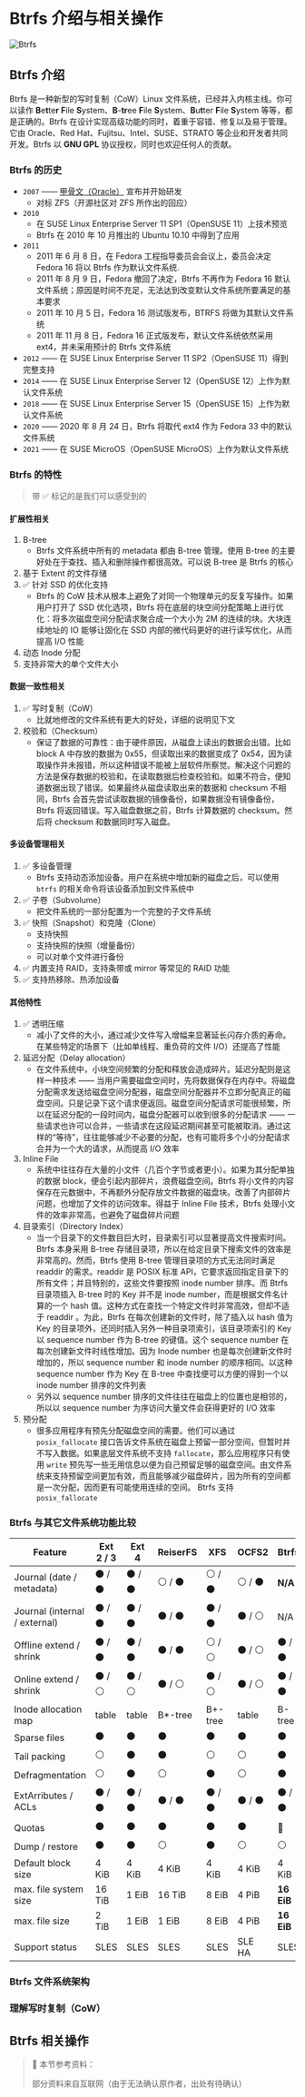 # Btrfs 介绍与相关操作

![Btrfs](../static/rookie/btrfs-logo.svg)

## Btrfs 介绍

Btrfs 是一种新型的写时复制（CoW）Linux 文件系统，已经并入内核主线。你可以读作 **B**e**t**te**r** **F**ile **S**ystem、**B**-**tr**ee **F**ile **S**ystem、**B**u**t**ter **F**ile **S**ystem 等等，都是正确的。Btrfs 在设计实现高级功能的同时，着重于容错、修复以及易于管理。它由 Oracle、Red Hat、Fujitsu、Intel、SUSE、STRATO 等企业和开发者共同开发。Btrfs 以 **GNU GPL** 协议授权，同时也欢迎任何人的贡献。

### Btrfs 的历史

- `2007` —— [甲骨文（Oracle）](https://www.oracle.com/cn/index.html) 宣布并开始研发
  - 对标 ZFS（开源社区对 ZFS 所作出的回应）
- `2010`
  - 在 SUSE Linux Enterprise Server 11 SP1（OpenSUSE 11）上技术预览
  - Btrfs 在 2010 年 10 月推出的 Ubuntu 10.10 中得到了应用
- `2011`
  - 2011 年 6 月 8 日，在 Fedora 工程指导委员会会议上，委员会决定 Fedora 16 将以 Btrfs 作为默认文件系统.
  - 2011 年 8 月 9 日，Fedora 撤回了决定，Btrfs 不再作为 Fedora 16 默认文件系统；原因是时间不充足，无法达到改变默认文件系统所要满足的基本要求
  - 2011 年 10 月 5 日，Fedora 16 测试版发布，BTRFS 将做为其默认文件系统
  - 2011 年 11 月 8 日，Fedora 16 正式版发布，默认文件系统依然采用 ext4，并未采用预计的 Btrfs 文件系统
- `2012` —— 在 SUSE Linux Enterprise Server 11 SP2（OpenSUSE 11）得到完整支持
- `2014` —— 在 SUSE Linux Enterprise Server 12（OpenSUSE 12）上作为默认文件系统
- `2018` —— 在 SUSE Linux Enterprise Server 15（OpenSUSE 15）上作为默认文件系统
- `2020` —— 2020 年 8 月 24 日，Btrfs 将取代 ext4 作为 Fedora 33 中的默认文件系统
- `2021` —— 在 SUSE MicroOS（OpenSUSE MicroOS）上作为默认文件系统

### Btrfs 的特性

> 带 ✅ 标记的是我们可以感受到的

#### 扩展性相关

1. B-tree
   - Btrfs 文件系统中所有的 metadata 都由 B-tree 管理。使用 B-tree 的主要好处在于查找、插入和删除操作都很高效。可以说 B-tree 是 Btrfs 的核心
2. 基于 Extent 的文件存储
3. ✅ 针对 SSD 的优化支持
   - Btrfs 的 CoW 技术从根本上避免了对同一个物理单元的反复写操作。如果用户打开了 SSD 优化选项，Btrfs 将在底层的块空间分配策略上进行优化：将多次磁盘空间分配请求聚合成一个大小为 2M 的连续的块。大块连续地址的 IO 能够让固化在 SSD 内部的微代码更好的进行读写优化，从而提高 I/O 性能
4. 动态 Inode 分配
5. 支持非常大的单个文件大小

#### 数据一致性相关

1. ✅ 写时复制（CoW）
   - 比就地修改的文件系统有更大的好处，详细的说明见下文
2. 校验和（Checksum）
   - 保证了数据的可靠性：由于硬件原因，从磁盘上读出的数据会出错。比如 block A 中存放的数据为 0x55，但读取出来的数据变成了 0x54，因为读取操作并未报错，所以这种错误不能被上层软件所察觉。解决这个问题的方法是保存数据的校验和，在读取数据后检查校验和。如果不符合，便知道数据出现了错误。如果最终从磁盘读取出来的数据和 checksum 不相同，Btrfs 会首先尝试读取数据的镜像备份，如果数据没有镜像备份，Btrfs 将返回错误。写入磁盘数据之前，Btrfs 计算数据的 checksum。然后将 checksum 和数据同时写入磁盘。

#### 多设备管理相关

1. ✅ 多设备管理
   - Btrfs 支持动态添加设备。用户在系统中增加新的磁盘之后，可以使用 `btrfs` 的相关命令将该设备添加到文件系统中
2. ✅ 子卷（Subvolume）
   - 把文件系统的一部分配置为一个完整的子文件系统
3. ✅ 快照（Snapshot）和克隆（Clone）
   - 支持快照
   - 支持快照的快照（增量备份）
   - 可以对单个文件进行备份
4. ✅ 内置支持 RAID，支持条带或 mirror 等常见的 RAID 功能
5. ✅ 支持热移除、热添加设备

#### 其他特性

1. ✅ 透明压缩
   - 减小了文件的大小，通过减少文件写入增幅来显著延长闪存介质的寿命。在某些特定的场景下（比如单线程、重负荷的文件 I/O）还提高了性能
2. 延迟分配（Delay allocation）
   - 在文件系统中，小块空间频繁的分配和释放会造成碎片。延迟分配则是这样一种技术 —— 当用户需要磁盘空间时，先将数据保存在内存中。将磁盘分配需求发送给磁盘空间分配器，磁盘空间分配器并不立即分配真正的磁盘空间。只是记录下这个请求便返回。磁盘空间分配请求可能很频繁，所以在延迟分配的一段时间内，磁盘分配器可以收到很多的分配请求 —— 一些请求也许可以合并，一些请求在这段延迟期间甚至可能被取消。通过这样的“等待”，往往能够减少不必要的分配，也有可能将多个小的分配请求合并为一个大的请求，从而提高 I/O 效率
3. Inline File
   - 系统中往往存在大量的小文件（几百个字节或者更小）。如果为其分配单独的数据 block，便会引起内部碎片，浪费磁盘空间。Btrfs 将小文件的内容保存在元数据中，不再额外分配存放文件数据的磁盘块。改善了内部碎片问题，也增加了文件的访问效率。得益于 Inline File 技术，Btrfs 处理小文件的效率非常高，也避免了磁盘碎片问题
4. 目录索引（Directory Index）
   - 当一个目录下的文件数目巨大时，目录索引可以显著提高文件搜索时间。 Btrfs 本身采用 B-tree 存储目录项，所以在给定目录下搜索文件的效率是非常高的。然而，Btrfs 使用 B-tree 管理目录项的方式无法同时满足 readdir 的需求。readdir 是 POSIX 标准 API，它要求返回指定目录下的所有文件；并且特别的，这些文件要按照 inode number 排序。而 Btrfs 目录项插入 B-tree 时的 Key 并不是 inode number，而是根据文件名计算的一个 hash 值。这种方式在查找一个特定文件时非常高效，但却不适于 readdir 。为此，Btrfs 在每次创建新的文件时，除了插入以 hash 值为 Key 的目录项外，还同时插入另外一种目录项索引，该目录项索引的 Key 以 sequence number 作为 B-tree 的键值。这个 sequence number 在每次创建新文件时线性增加。因为 Inode number 也是每次创建新文件时增加的，所以 sequence number 和 inode number 的顺序相同。以这种 sequence number 作为 Key 在 B-tree 中查找便可以方便的得到一个以 inode number 排序的文件列表
   - 另外以 sequence number 排序的文件往往在磁盘上的位置也是相邻的，所以以 sequence number 为序访问大量文件会获得更好的 I/O 效率
5. 预分配
   - 很多应用程序有预先分配磁盘空间的需要。他们可以通过 `posix_fallocate` 接口告诉文件系统在磁盘上预留一部分空间，但暂时并不写入数据。如果底层文件系统不支持 `fallocate`，那么应用程序只有使用 `write` 预先写一些无用信息以便为自己预留足够的磁盘空间。由文件系统来支持预留空间更加有效，而且能够减少磁盘碎片，因为所有的空间都是一次分配，因而更有可能使用连续的空间。 Btrfs 支持 `posix_fallocate`

### Btrfs 与其它文件系统功能比较

| Feature                       | Ext 2 / 3 | Ext 4   | ReiserFS | XFS     | OCFS2   | Btrfs      |
| ----------------------------- | --------- | ------- | -------- | ------- | ------- | ---------- |
| Journal (date / metadata)     | ⚫ / ⚫   | ⚫ / ⚫ | ⚪ / ⚫  | ⚪ / ⚫ | ⚪ / ⚫ | **N/A**    |
| Journal (internal / external) | ⚫ / ⚫   | ⚫ / ⚫ | ⚫ / ⚫  | ⚫ / ⚫ | ⚫ / ⚪ | N/A        |
| Offline extend / shrink       | ⚫ / ⚫   | ⚫ / ⚫ | ⚫ / ⚫  | ⚪ / ⚪ | ⚫ / ⚪ | ⚫ / ⚫    |
| Online extend / shrink        | ⚫ / ⚪   | ⚫ / ⚪ | ⚫ / ⚪  | ⚫ / ⚪ | ⚫ / ⚪ | ⚫ / ⚫    |
| Inode allocation map          | table     | table   | B\*-tree | B+-tree | table   | B-tree     |
| Sparse files                  | ⚫        | ⚫      | ⚫       | ⚫      | ⚫      | ⚫         |
| Tail packing                  | ⚪        | ⚫      | ⚫       | ⚪      | ⚪      | ⚫         |
| Defragmentation               | ⚪        | ⚫      | ⚪       | ⚫      | ⚪      | ⚫         |
| ExtArributes / ACLs           | ⚫ / ⚫   | ⚫ / ⚫ | ⚫ / ⚫  | ⚫ / ⚫ | ⚫ / ⚫ | ⚫ / ⚫    |
| Quotas                        | ⚫        | ⚫      | ⚫       | ⚫      | ⚫      | 🔴         |
| Dump / restore                | ⚫        | ⚫      | ⚪       | ⚫      | ⚪      | ⚪         |
| Default block size            | 4 KiB     | 4 KiB   | 4 KiB    | 4 KiB   | 4 KiB   | 4 KiB      |
| max. file system size         | 16 TiB    | 1 EiB   | 16 TiB   | 8 EiB   | 4 PiB   | **16 EiB** |
| max. file size                | 2 TiB     | 1 EiB   | 1 EiB    | 8 EiB   | 4 PiB   | **16 EiB** |
| Support status                | SLES      | SLES    | SLES     | SLES    | SLE HA  | SLES       |

### Btrfs 文件系统架构

### 理解写时复制（CoW）

## Btrfs 相关操作

> 📔 本节参考资料：
>
> 部分资料来自互联网（由于无法确认原作者，出处有待确认）
